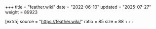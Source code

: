 +++
title = "feather.wiki"
date = "2022-06-10"
updated = "2025-07-27"
weight = 89923

[extra]
source = "https://feather.wiki/"
ratio = 85
size = 88
+++
